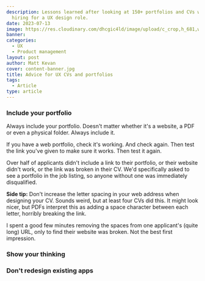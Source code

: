 ```yaml
---
description: Lessons learned after looking at 150+ portfolios and CVs while
  hiring for a UX design role.
date: 2023-07-13
image: https://res.cloudinary.com/dhcgic4ld/image/upload/c_crop,h_681,w_909,x_141,y_255/c_scale,h_681,w_909/v1705313373/768.png
banner: 
categories:
  - UX
  - Product management
layout: post
author: Matt Kevan
cover: content-banner.jpg
title: Advice for UX CVs and portfolios
tags:
  - Article
type: article
---
```


### Include your portfolio

Always include your portfolio. Doesn't matter whether it's a website, a PDF or even a physical folder. Always include it. 

If you have a web portfolio, check it's working. And check again. Then test the link you've given to make sure it works. Then test it again.

Over half of applicants didn't include a link to their portfolio, or their website didn't work, or the link was broken in their CV. We'd specifically asked to see a portfolio in the job listing, so anyone without one was immediately disqualified.

**Side tip:** Don't increase the letter spacing in your web address when designing your CV. Sounds weird, but at least four CVs did this. It might look nicer, but PDFs interpret this as adding a space character between each letter, horribly breaking the link. 

I spent a good few minutes removing the spaces from one applicant's (quite long) URL, only to find their website was broken. Not the best first impression.

### Show your thinking


### Don't redesign existing apps